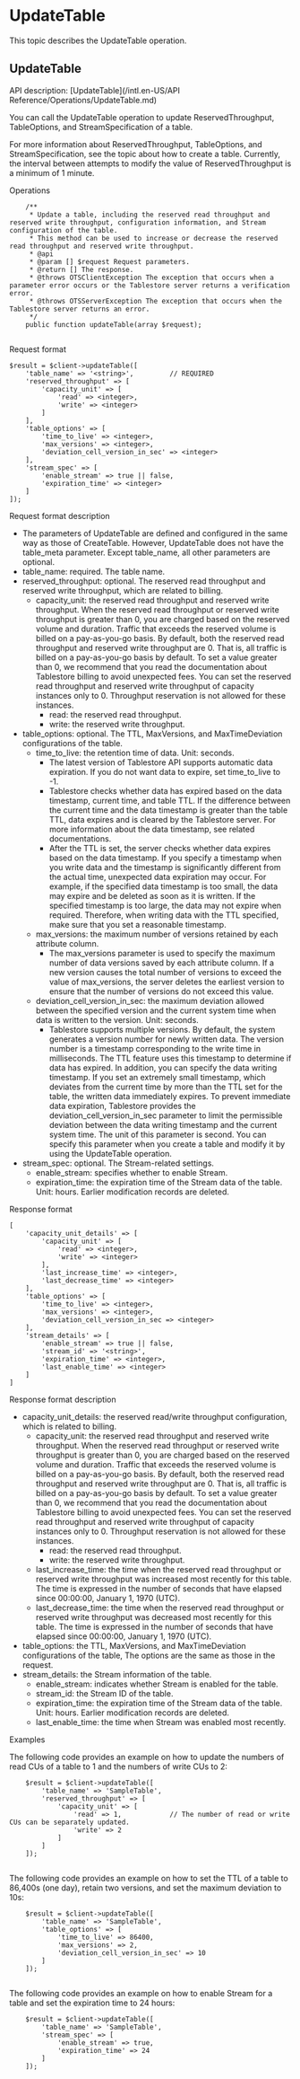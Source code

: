 # UpdateTable

This topic describes the UpdateTable operation.

## UpdateTable

API description: [UpdateTable](/intl.en-US/API Reference/Operations/UpdateTable.md)

You can call the UpdateTable operation to update ReservedThroughput, TableOptions, and StreamSpecification of a table.

For more information about ReservedThroughput, TableOptions, and StreamSpecification, see the topic about how to create a table. Currently, the interval between attempts to modify the value of ReservedThroughput is a minimum of 1 minute.

Operations

```
    /**
     * Update a table, including the reserved read throughput and reserved write throughput, configuration information, and Stream configuration of the table.
     * This method can be used to increase or decrease the reserved read throughput and reserved write throughput.
     * @api
     * @param [] $request Request parameters.
     * @return [] The response. 
     * @throws OTSClientException The exception that occurs when a parameter error occurs or the Tablestore server returns a verification error.
     * @throws OTSServerException The exception that occurs when the Tablestore server returns an error.
     */
    public function updateTable(array $request);
			
```

Request format

```
$result = $client->updateTable([
    'table_name' => '<string>',         // REQUIRED
    'reserved_throughput' => [         
        'capacity_unit' => [
            'read' => <integer>, 
            'write' => <integer>
        ]
    ],
    'table_options' => [ 
        'time_to_live' => <integer>,   
        'max_versions' => <integer>,    
        'deviation_cell_version_in_sec' => <integer>  
    ],
    'stream_spec' => [
        'enable_stream' => true || false,
        'expiration_time' => <integer>
    ]
]);    
```

Request format description

-   The parameters of UpdateTable are defined and configured in the same way as those of CreateTable. However, UpdateTable does not have the table\_meta parameter. Except table\_name, all other parameters are optional.
-   table\_name: required. The table name.
-   reserved\_throughput: optional. The reserved read throughput and reserved write throughput, which are related to billing.
    -   capacity\_unit: the reserved read throughput and reserved write throughput. When the reserved read throughput or reserved write throughput is greater than 0, you are charged based on the reserved volume and duration. Traffic that exceeds the reserved volume is billed on a pay-as-you-go basis. By default, both the reserved read throughput and reserved write throughput are 0. That is, all traffic is billed on a pay-as-you-go basis by default. To set a value greater than 0, we recommend that you read the documentation about Tablestore billing to avoid unexpected fees. You can set the reserved read throughput and reserved write throughput of capacity instances only to 0. Throughput reservation is not allowed for these instances.
        -   read: the reserved read throughput.
        -   write: the reserved write throughput.
-   table\_options: optional. The TTL, MaxVersions, and MaxTimeDeviation configurations of the table.
    -   time\_to\_live: the retention time of data. Unit: seconds.
        -   The latest version of Tablestore API supports automatic data expiration. If you do not want data to expire, set time\_to\_live to -1.
        -   Tablestore checks whether data has expired based on the data timestamp, current time, and table TTL. If the difference between the current time and the data timestamp is greater than the table TTL, data expires and is cleared by the Tablestore server. For more information about the data timestamp, see related documentations.
        -   After the TTL is set, the server checks whether data expires based on the data timestamp. If you specify a timestamp when you write data and the timestamp is significantly different from the actual time, unexpected data expiration may occur. For example, if the specified data timestamp is too small, the data may expire and be deleted as soon as it is written. If the specified timestamp is too large, the data may not expire when required. Therefore, when writing data with the TTL specified, make sure that you set a reasonable timestamp.
    -   max\_versions: the maximum number of versions retained by each attribute column.
        -   The max\_versions parameter is used to specify the maximum number of data versions saved by each attribute column. If a new version causes the total number of versions to exceed the value of max\_versions, the server deletes the earliest version to ensure that the number of versions do not exceed this value.
    -   deviation\_cell\_version\_in\_sec: the maximum deviation allowed between the specified version and the current system time when data is written to the version. Unit: seconds.
        -   Tablestore supports multiple versions. By default, the system generates a version number for newly written data. The version number is a timestamp corresponding to the write time in milliseconds. The TTL feature uses this timestamp to determine if data has expired. In addition, you can specify the data writing timestamp. If you set an extremely small timestamp, which deviates from the current time by more than the TTL set for the table, the written data immediately expires. To prevent immediate data expiration, Tablestore provides the deviation\_cell\_version\_in\_sec parameter to limit the permissible deviation between the data writing timestamp and the current system time. The unit of this parameter is second. You can specify this parameter when you create a table and modify it by using the UpdateTable operation.
-   stream\_spec: optional. The Stream-related settings.
    -   enable\_stream: specifies whether to enable Stream.
    -   expiration\_time: the expiration time of the Stream data of the table. Unit: hours. Earlier modification records are deleted.

Response format

```
[
    'capacity_unit_details' => [
        'capacity_unit' => [
            'read' => <integer>,
            'write' => <integer>
        ],
        'last_increase_time' => <integer>,
        'last_decrease_time' => <integer>
    ],
    'table_options' => [
        'time_to_live' => <integer>,
        'max_versions' => <integer>,
        'deviation_cell_version_in_sec => <integer>
    ],
    'stream_details' => [
        'enable_stream' => true || false,
        'stream_id' => '<string>',
        'expiration_time' => <integer>,
        'last_enable_time' => <integer>
    ]
]       
```

Response format description

-   capacity\_unit\_details: the reserved read/write throughput configuration, which is related to billing.
    -   capacity\_unit: the reserved read throughput and reserved write throughput. When the reserved read throughput or reserved write throughput is greater than 0, you are charged based on the reserved volume and duration. Traffic that exceeds the reserved volume is billed on a pay-as-you-go basis. By default, both the reserved read throughput and reserved write throughput are 0. That is, all traffic is billed on a pay-as-you-go basis by default. To set a value greater than 0, we recommend that you read the documentation about Tablestore billing to avoid unexpected fees. You can set the reserved read throughput and reserved write throughput of capacity instances only to 0. Throughput reservation is not allowed for these instances.
        -   read: the reserved read throughput.
        -   write: the reserved write throughput.
    -   last\_increase\_time: the time when the reserved read throughput or reserved write throughput was increased most recently for this table. The time is expressed in the number of seconds that have elapsed since 00:00:00, January 1, 1970 \(UTC\).
    -   last\_decrease\_time: the time when the reserved read throughput or reserved write throughput was decreased most recently for this table. The time is expressed in the number of seconds that have elapsed since 00:00:00, January 1, 1970 \(UTC\).
-   table\_options: the TTL, MaxVersions, and MaxTimeDeviation configurations of the table, The options are the same as those in the request.
-   stream\_details: the Stream information of the table.
    -   enable\_stream: indicates whether Stream is enabled for the table.
    -   stream\_id: the Stream ID of the table.
    -   expiration\_time: the expiration time of the Stream data of the table. Unit: hours. Earlier modification records are deleted.
    -   last\_enable\_time: the time when Stream was enabled most recently.

Examples

The following code provides an example on how to update the numbers of read CUs of a table to 1 and the numbers of write CUs to 2:

```
    $result = $client->updateTable([
        'table_name' => 'SampleTable',
        'reserved_throughput' => [         
            'capacity_unit' => [
                'read' => 1,            // The number of read or write CUs can be separately updated.
                'write' => 2
            ]
        ]
    ]);
			
```

The following code provides an example on how to set the TTL of a table to 86,400s \(one day\), retain two versions, and set the maximum deviation to 10s:

```
    $result = $client->updateTable([
        'table_name' => 'SampleTable',
        'table_options' => [ 
            'time_to_live' => 86400,   
            'max_versions' => 2,    
            'deviation_cell_version_in_sec' => 10  
        ]
    ]);
			
```

The following code provides an example on how to enable Stream for a table and set the expiration time to 24 hours:

```
    $result = $client->updateTable([
        'table_name' => 'SampleTable',
        'stream_spec' => [
            'enable_stream' => true,
            'expiration_time' => 24
        ]
    ]);
			
```

